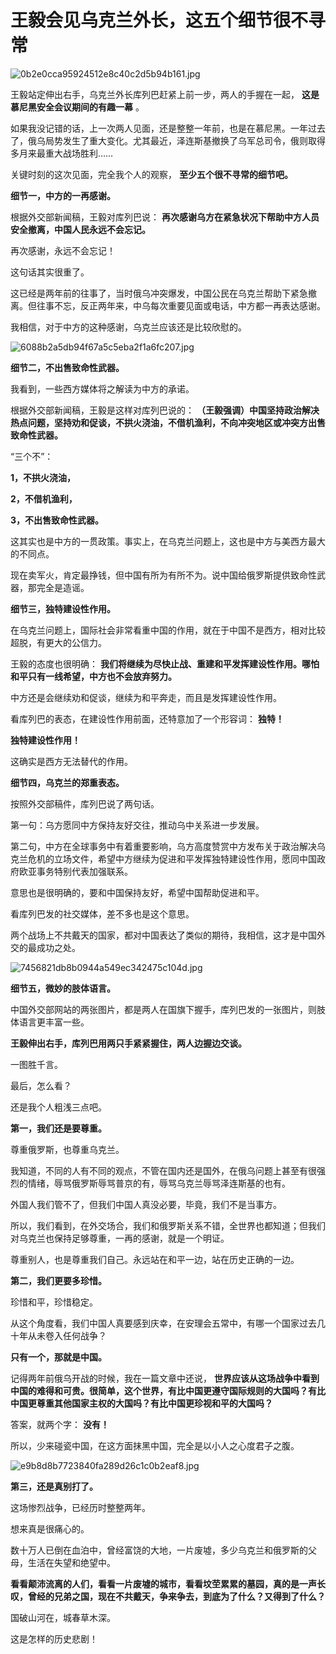 # 王毅会见乌克兰外长，这五个细节很不寻常

![0b2e0cca95924512e8c40c2d5b94b161.jpg](https://raw.githubusercontent.com/qqhsx/qqnews_image/main/2024/02/19/王毅会见乌克兰外长，这五个细节很不寻常/0b2e0cca95924512e8c40c2d5b94b161.jpg)

王毅站定伸出右手，乌克兰外长库列巴赶紧上前一步，两人的手握在一起， **这是慕尼黑安全会议期间的有趣一幕** 。

如果我没记错的话，上一次两人见面，还是整整一年前，也是在慕尼黑。一年过去了，俄乌局势发生了重大变化。尤其最近，泽连斯基撤换了乌军总司令，俄则取得多月来最重大战场胜利……

关键时刻的这次见面，完全我个人的观察， **至少五个很不寻常的细节吧。**

**细节一，中方的一再感谢。**

根据外交部新闻稿，王毅对库列巴说： **再次感谢乌方在紧急状况下帮助中方人员安全撤离，中国人民永远不会忘记。**

再次感谢，永远不会忘记！

这句话其实很重了。

这已经是两年前的往事了，当时俄乌冲突爆发，中国公民在乌克兰帮助下紧急撤离。但往事不忘，反正两年来，中乌每次重要见面或电话，中方都一再表达感谢。

我相信，对于中方的这种感谢，乌克兰应该还是比较欣慰的。

![6088b2a5db94f67a5c5eba2f1a6fc207.jpg](https://raw.githubusercontent.com/qqhsx/qqnews_image/main/2024/02/19/王毅会见乌克兰外长，这五个细节很不寻常/6088b2a5db94f67a5c5eba2f1a6fc207.jpg)

**细节二，不出售致命性武器。**

我看到，一些西方媒体将之解读为中方的承诺。

根据外交部新闻稿，王毅是这样对库列巴说的：
**（王毅强调）中国坚持政治解决热点问题，坚持劝和促谈，不拱火浇油，不借机渔利，不向冲突地区或冲突方出售致命性武器。**

“三个不”：

**1，不拱火浇油，**

**2，不借机渔利，**

**3，不出售致命性武器。**

这其实也是中方的一贯政策。事实上，在乌克兰问题上，这也是中方与美西方最大的不同点。

现在卖军火，肯定最挣钱，但中国有所为有所不为。说中国给俄罗斯提供致命性武器，那完全是造谣。

**细节三，独特建设性作用。**

在乌克兰问题上，国际社会非常看重中国的作用，就在于中国不是西方，相对比较超脱，有更大的公信力。

王毅的态度也很明确： **我们将继续为尽快止战、重建和平发挥建设性作用。哪怕和平只有一线希望，中方也不会放弃努力。**

中方还是会继续劝和促谈，继续为和平奔走，而且是发挥建设性作用。

看库列巴的表态，在建设性作用前面，还特意加了一个形容词： **独特！**

**独特建设性作用！**

这确实是西方无法替代的作用。

**细节四，乌克兰的郑重表态。**

按照外交部稿件，库列巴说了两句话。

第一句：乌方愿同中方保持友好交往，推动乌中关系进一步发展。

第二句，中方在全球事务中有着重要影响，乌方高度赞赏中方发布关于政治解决乌克兰危机的立场文件，希望中方继续为促进和平发挥独特建设性作用，愿同中国政府欧亚事务特别代表加强联系。

意思也是很明确的，要和中国保持友好，希望中国帮助促进和平。

看库列巴发的社交媒体，差不多也是这个意思。

两个战场上不共戴天的国家，都对中国表达了类似的期待，我相信，这才是中国外交的最成功之处。

![7456821db8b0944a549ec342475c104d.jpg](https://raw.githubusercontent.com/qqhsx/qqnews_image/main/2024/02/19/王毅会见乌克兰外长，这五个细节很不寻常/7456821db8b0944a549ec342475c104d.jpg)

**细节五，微妙的肢体语言。**

中国外交部网站的两张图片，都是两人在国旗下握手，库列巴发的一张图片，则肢体语言更丰富一些。

**王毅伸出右手，库列巴用两只手紧紧握住，两人边握边交谈。**

一图胜千言。

最后，怎么看？

还是我个人粗浅三点吧。

**第一，我们还是要尊重。**

尊重俄罗斯，也尊重乌克兰。

我知道，不同的人有不同的观点，不管在国内还是国外，在俄乌问题上甚至有很强烈的情绪，辱骂俄罗斯辱骂普京的有，辱骂乌克兰辱骂泽连斯基的也有。

外国人我们管不了，但我们中国人真没必要，毕竟，我们不是当事方。

所以，我们看到，在外交场合，我们和俄罗斯关系不错，全世界也都知道；但我们对乌克兰也保持足够尊重，一再的感谢，就是一个明证。

尊重别人，也是尊重我们自己。永远站在和平一边，站在历史正确的一边。

**第二，我们更要多珍惜。**

珍惜和平，珍惜稳定。

从这个角度看，我们中国人真要感到庆幸，在安理会五常中，有哪一个国家过去几十年从未卷入任何战争？

**只有一个，那就是中国。**

记得两年前俄乌开战的时候，我在一篇文章中还说，
**世界应该从这场战争中看到中国的难得和可贵。很简单，这个世界，有比中国更遵守国际规则的大国吗？有比中国更尊重其他国家主权的大国吗？有比中国更珍视和平的大国吗？**

答案，就两个字： **没有！**

所以，少来碰瓷中国，在这方面抹黑中国，完全是以小人之心度君子之腹。

![e9b8d8b7723840fa289d26c1c0b2eaf8.jpg](https://raw.githubusercontent.com/qqhsx/qqnews_image/main/2024/02/19/王毅会见乌克兰外长，这五个细节很不寻常/e9b8d8b7723840fa289d26c1c0b2eaf8.jpg)

**第三，还是真别打了。**

这场惨烈战争，已经历时整整两年。

想来真是很痛心的。

数十万人已倒在血泊中，曾经富饶的大地，一片废墟，多少乌克兰和俄罗斯的父母，生活在失望和绝望中。

**看看颠沛流离的人们，看看一片废墟的城市，看看坟茔累累的墓园，真的是一声长叹，曾经的兄弟之国，现在不共戴天，争来争去，到底为了什么？又得到了什么？**

国破山河在，城春草木深。

这是怎样的历史悲剧！

